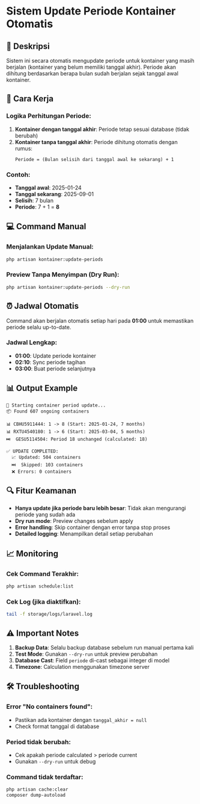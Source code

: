 # Sistem Update Periode Kontainer Otomatis

## 📝 Deskripsi

Sistem ini secara otomatis mengupdate periode untuk kontainer yang masih berjalan (kontainer yang belum memiliki tanggal akhir). Periode akan dihitung berdasarkan berapa bulan sudah berjalan sejak tanggal awal kontainer.

## 🚀 Cara Kerja

### Logika Perhitungan Periode:

1. **Kontainer dengan tanggal akhir**: Periode tetap sesuai database (tidak berubah)
2. **Kontainer tanpa tanggal akhir**: Periode dihitung otomatis dengan rumus:
    ```
    Periode = (Bulan selisih dari tanggal awal ke sekarang) + 1
    ```

### Contoh:

-   **Tanggal awal**: 2025-01-24
-   **Tanggal sekarang**: 2025-09-01
-   **Selisih**: 7 bulan
-   **Periode**: 7 + 1 = **8**

## 💻 Command Manual

### Menjalankan Update Manual:

```bash
php artisan kontainer:update-periods
```

### Preview Tanpa Menyimpan (Dry Run):

```bash
php artisan kontainer:update-periods --dry-run
```

## ⏰ Jadwal Otomatis

Command akan berjalan otomatis setiap hari pada **01:00** untuk memastikan periode selalu up-to-date.

### Jadwal Lengkap:

-   **01:00**: Update periode kontainer
-   **02:10**: Sync periode tagihan
-   **03:00**: Buat periode selanjutnya

## 📊 Output Example

```
🔄 Starting container period update...
📦 Found 607 ongoing containers

📊 CBHU5911444: 1 -> 8 (Start: 2025-01-24, 7 months)
📊 RXTU4540180: 1 -> 6 (Start: 2025-03-04, 5 months)
⏭️  GESU5114504: Period 18 unchanged (calculated: 18)

✅ UPDATE COMPLETED:
  📈 Updated: 504 containers
  ⏭️  Skipped: 103 containers
  ❌ Errors: 0 containers
```

## 🔍 Fitur Keamanan

-   **Hanya update jika periode baru lebih besar**: Tidak akan mengurangi periode yang sudah ada
-   **Dry run mode**: Preview changes sebelum apply
-   **Error handling**: Skip container dengan error tanpa stop proses
-   **Detailed logging**: Menampilkan detail setiap perubahan

## 📈 Monitoring

### Cek Command Terakhir:

```bash
php artisan schedule:list
```

### Cek Log (jika diaktifkan):

```bash
tail -f storage/logs/laravel.log
```

## ⚠️ Important Notes

1. **Backup Data**: Selalu backup database sebelum run manual pertama kali
2. **Test Mode**: Gunakan `--dry-run` untuk preview perubahan
3. **Database Cast**: Field `periode` di-cast sebagai integer di model
4. **Timezone**: Calculation menggunakan timezone server

## 🛠️ Troubleshooting

### Error "No containers found":

-   Pastikan ada kontainer dengan `tanggal_akhir = null`
-   Check format tanggal di database

### Period tidak berubah:

-   Cek apakah periode calculated > periode current
-   Gunakan `--dry-run` untuk debug

### Command tidak terdaftar:

```bash
php artisan cache:clear
composer dump-autoload
```
